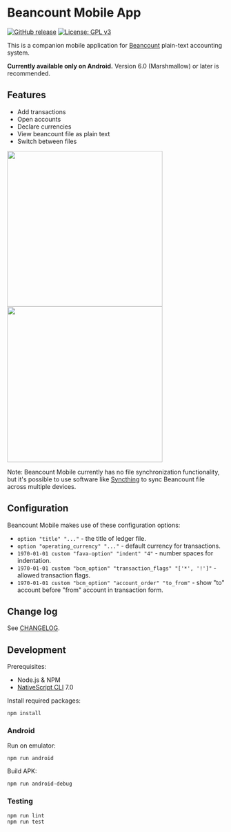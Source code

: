 # Beancount Mobile App

[![GitHub release](https://img.shields.io/github/release/xuhcc/beancount-mobile)](https://github.com/xuhcc/beancount-mobile/releases)
[![License: GPL v3](https://img.shields.io/github/license/xuhcc/beancount-mobile)](https://github.com/xuhcc/beancount-mobile/blob/HEAD/LICENSE)

This is a companion mobile application for [Beancount](https://beancount.github.io/) plain-text accounting system.

**Currently available only on Android.** Version 6.0 (Marshmallow) or later is recommended.

## Features

* Add transactions
* Open accounts
* Declare currencies
* View beancount file as plain text
* Switch between files

<img src="metadata/en-US/images/phoneScreenshots/screenshot_text.png" width="360"> <img src="metadata/en-US/images/phoneScreenshots/screenshot_new_txn.png" width="360">

Note: Beancount Mobile currently has no file synchronization functionality, but it's possible to use software like [Syncthing](https://syncthing.net/) to sync Beancount file across multiple devices.

## Configuration

Beancount Mobile makes use of these configuration options:

* `option "title" "..."` - the title of ledger file.
* `option "operating_currency" "..."` - default currency for transactions.
* `1970-01-01 custom "fava-option" "indent" "4"` - number spaces for indentation.
* `1970-01-01 custom "bcm_option" "transaction_flags" "['*', '!']"` - allowed transaction flags.
* `1970-01-01 custom "bcm_option" "account_order" "to_from"` - show "to" account before "from" account in transaction form.

## Change log

See [CHANGELOG](CHANGELOG.md).

## Development

Prerequisites:

* Node.js & NPM
* [NativeScript CLI](https://docs.nativescript.org/angular/start/quick-setup#step-2-install-the-nativescript-cli) 7.0

Install required packages:

```
npm install
```

### Android

Run on emulator:

```
npm run android
```

Build APK:

```
npm run android-debug
```

### Testing

```
npm run lint
npm run test
```
